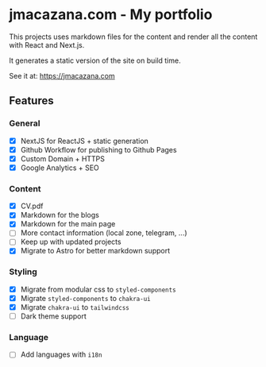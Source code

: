 # jmacazana.com - My portfolio

This projects uses markdown files for the content and render all the content with React and Next.js.

It generates a static version of the site on build time.

See it at: https://jmacazana.com

## Features

### General

- [x] NextJS for ReactJS + static generation
- [x] Github Workflow for publishing to Github Pages
- [x] Custom Domain + HTTPS
- [x] Google Analytics + SEO

### Content

- [x] CV.pdf
- [x] Markdown for the blogs
- [x] Markdown for the main page
- [ ] More contact information (local zone, telegram, ...)
- [ ] Keep up with updated projects
- [x] Migrate to Astro for better markdown support

### Styling

- [x] Migrate from modular css to `styled-components`
- [x] Migrate `styled-components` to `chakra-ui`
- [x] Migrate `chakra-ui` to `tailwindcss`
- [ ] Dark theme support

### Language

- [ ] Add languages with `i18n`
